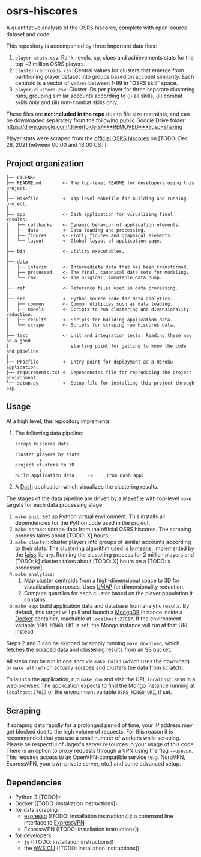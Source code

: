 osrs-hiscores
=============

A quantitative analysis of the OSRS hiscores, complete with open-source dataset and code.

This repository is accompanied by three important data files:

1. `player-stats.csv`: Rank, levels, xp, clues and achievements stats for the top \~2 million OSRS players.
2. `cluster-centroids.csv`: Central values for clusters that emerge from partitioning player dataset into groups based on account similarity. Each centroid is a vector of values between 1-99 in "OSRS skill" space.
5. `player-clusters.csv`: Cluster IDs per player for three separate clustering runs, grouping similar accounts according to (i) all skills, (ii) combat skills only and (iii) non-combat skills only.

These files are **not included in the repo** due to file size restraints, and can be downloaded separately from the following public Google Drive folder: <https://drive.google.com/drive/folders/***REMOVED***?usp=sharing>

Player stats were scraped from the [official OSRS hiscores](https://secure.runescape.com/m=hiscore_oldschool/overall) on [TODO: Dec 28, 2021 between 00:00 and 18:00 CST].

Project organization
--------------------

    ├── LICENSE
    ├── README.md        <- The top-level README for developers using this project.
    │
    ├── Makefile         <- Top-level Makefile for building and running project.
    │
    ├── app              <- Dash application for visualizing final results.
    │   ├── callbacks    <- Dynamic behavior of application elements.
    │   ├── data         <- Data loading and processing.
    │   ├── figures      <- Plotly figures and graphical elements.
    │   └── layout       <- Global layout of application page.
    │
    ├── bin              <- Utility executables.
    │
    ├── data
    │   ├── interim      <- Intermediate data that has been transformed.
    │   ├── processed    <- The final, canonical data sets for modeling.
    │   └── raw          <- The original, immutable data dump.
    │
    ├── ref              <- Reference files used in data processing.
    │
    ├── src              <- Python source code for data analytics.
    │   ├── common       <- Common utilities such as data loading.
    │   ├── models       <- Scripts to run clustering and dimensionality reduction.
    │   ├── results      <- Scripts for building application data.
    │   └── scrape       <- Scripts for scraping raw hiscores data.
    │
    ├── test             <- Unit and integration tests. Reading these may be a good
    │                       starting point for getting to know the code and pipeline.
    │
    ├── Procfile         <- Entry point for deployment as a Heroku application.
    ├── requirements.txt <- Dependencies file for reproducing the project environment.
    └── setup.py         <- Setup file for installing this project through pip.

Usage
-----

At a high level, this repository implements

1. The following data pipeline:

    ```
    scrape hiscores data
             ↓
    cluster players by stats
             ↓
    project clusters to 3D
             ↓
    build application data     ->     (run Dash app)
    ```

2. A [Dash](https://plotly.com/dash/) application which visualizes the clustering results.

The stages of the data pipeline are driven by a [Makefile](https://opensource.com/article/18/8/what-how-makefile) with top-level `make` targets for each data processing stage:

1. `make init`: set up Python virtual environment. This installs all dependencies for the Python code used in the project.
2. `make scrape`: scrape data from the official OSRS hiscores. The scraping process takes about [TODO: X] hours.
3. `make cluster`: cluster players into groups of similar accounts according to their stats. The clustering algorithm used is [k-means](https://en.wikipedia.org/wiki/K-means_clustering), implemented by the [faiss](https://github.com/facebookresearch/faiss) library. Running the clustering process for 2 million players and [TODO: k] clusters takes about [TODO: X] hours on a [TODO: x processor].
4. `make analytics`: 
   1. Map cluster centroids from a high-dimensional space to 3D for visualization purposes. Uses [UMAP](https://umap-learn.readthedocs.io/en/latest/index.html#) for dimensionality reduction.
   2. Compute quartiles for each cluster based on the player population it contains.
5. `make app`: build application data and database from analytic results. By default, this target will pull and launch a [MongoDB](https://www.mongodb.com/) instance inside a [Docker](https://www.docker.com/) container, reachable at `localhost:27017`. If the environment variable `OSRS_MONGO_URI` is set, the Mongo instance will run at that URL instead.

Steps 2 and 3 can be skipped by simply running `make download`, which fetches the scraped data and clustering results from an S3 bucket.

All steps can be run in one shot via `make build` (which uses the download) or `make all` (which actually scrapes and clusters the data from scratch).

To launch the application, run `make run` and visit the URL `localhost:8050` in a web browser. The application expects to find the Mongo instance running at `localhost:27017` or the environment variable `OSRS_MONGO_URI`, if set.

Scraping
--------

If scraping data rapidly for a prolonged period of time, your IP address may get blocked due to the high volume of requests. For this reason it is recommended that you use a small number of workers while scraping. Please be respectful of Jagex's server resources in your usage of this code. There is an option to proxy requests through a VPN using the flag `--usevpn`. This requires access to an OpenVPN-compatible service (e.g. NordVPN, ExpressVPN, your own private server, etc.) and some advanced setup.

Dependencies
------------

* Python 3.[TODO]+
* Docker ([TODO: installation instructions])
* for data scraping:
  * [expresso](https://github.com/sttz/expresso) ([TODO: installation instructions)]: a command line interface to [ExpressVPN](https://www.expressvpn.com/)
  * ExpressVPN ([TODO: installation instructions])
* for developers:
  * `jq` ([TODO: installation instructions])
  * the [AWS CLI](https://aws.amazon.com/cli/) ([TODO: installation instructions])
